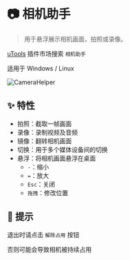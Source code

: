 # 📷 相机助手

> 用于悬浮展示相机画面，拍照或录像。

[uTools](https://www.u.tools/) 插件市场搜索 `相机助手`

适用于 Windows / Linux

![CameraHelper](https://img.fzf404.art/camerahelper/image.webp)

## ✨ 特性

- 拍照：截取一帧画面
- 录像：录制视频及音频
- 镜像：翻转相机画面
- 切换：用于多个媒体设备间的切换
- 悬浮：将相机画面悬浮在桌面
  - `-`：缩小
  - `=`：放大
  - `Esc`：关闭
  - `拖拽`：修改位置

## 💊 提示

退出时请点击 `解除占用` 按钮

否则可能会导致相机被持续占用
